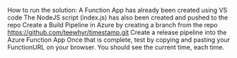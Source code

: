 How to run the solution:
A Function App has already been created using VS code
The NodeJS script (index.js) has also been created and pushed to the repo
Create a Build Pipeline in Azure by creating a branch from the repo https://github.com/teewhyr/timestamp.git
Create a release pipeline into the Azure Function App
Once that is complete, test by copying and pasting your FunctionURL on your browser. You should see the current time, each time.
